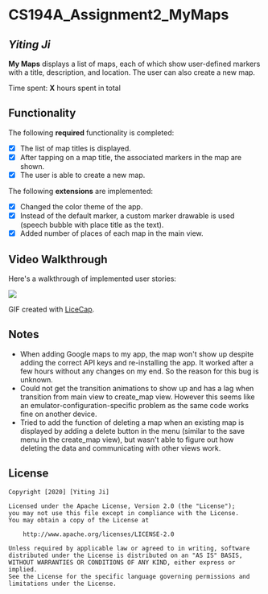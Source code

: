 # CS194A_Assignment2_MyMaps

## *Yiting Ji*

**My Maps** displays a list of maps, each of which show user-defined markers with a title, description, and location. The user can also create a new map. 

Time spent: **X** hours spent in total

## Functionality 

The following **required** functionality is completed:

* [x] The list of map titles is displayed.
* [x] After tapping on a map title, the associated markers in the map are shown.
* [x] The user is able to create a new map.

The following **extensions** are implemented:

* [x] Changed the color theme of the app.
* [x] Instead of the default marker, a custom marker drawable is used (speech bubble with place title as the text).
* [X] Added number of places of each map in the main view.

## Video Walkthrough

Here's a walkthrough of implemented user stories:

![](mymaps.gif)

GIF created with [LiceCap](http://www.cockos.com/licecap/).

## Notes

* When adding Google maps to my app, the map won't show up despite adding the correct API keys and re-installing the app. It worked after a few hours without any changes on my end. So the reason for this bug is unknown.
* Could not get the transition animations to show up and has a lag when transition from main view to create_map view. However this seems like an emulator-configuration-specific problem as the same code works fine on another device. 
* Tried to add the function of deleting a map when an existing map is displayed by adding a delete button in the menu (similar to the save menu in the create_map view), but wasn't able to figure out how deleting the data and communicating with other views work.

## License

    Copyright [2020] [Yiting Ji]

    Licensed under the Apache License, Version 2.0 (the "License");
    you may not use this file except in compliance with the License.
    You may obtain a copy of the License at

        http://www.apache.org/licenses/LICENSE-2.0

    Unless required by applicable law or agreed to in writing, software
    distributed under the License is distributed on an "AS IS" BASIS,
    WITHOUT WARRANTIES OR CONDITIONS OF ANY KIND, either express or implied.
    See the License for the specific language governing permissions and
    limitations under the License.
